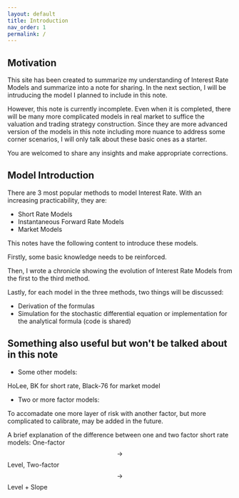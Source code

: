 ```yaml
---
layout: default
title: Introduction
nav_order: 1
permalink: /
---
```


## Motivation

This site has been created to summarize my understanding of Interest Rate Models and summarize into a note for sharing. In the next section, I will be intruducing the model I planned to include in this note. 

However, this note is currently incomplete. Even when it is completed, there will be many more complicated models in real market to suffice the valuation and trading strategy construction. Since they are more advanced version of the models in this note including more nuance to address some corner scenarios, I will only talk about these basic ones as a starter. 

You are welcomed to share any insights and make appropriate corrections. 

## Model Introduction

There are 3 most popular methods to model Interest Rate. With an increasing practicability, they are: 
- Short Rate Models 
- Instantaneous Forward Rate Models 
- Market Models

This notes have the following content to introduce these models. 

Firstly, some basic knowledge needs to be reinforced. 

Then, I wrote a chronicle showing the evolution of Interest Rate Models from the first to the third method. 

Lastly, for each model in the three methods, two things will be discussed: 
- Derivation of the formulas
- Simulation for the stochastic differential equation or implementation for the analytical formula (code is shared) 

## Something also useful but won't be talked about in this note 

- Some other models: 

HoLee, BK for short rate, Black-76 for market model

- Two or more factor models: 

To accomadate one more layer of risk with another factor, but more complicated to calibrate, may be added in the future. 

A brief explanation of the difference between one and two factor short rate models: One-factor $$\to$$ Level, Two-factor $$\to$$ Level + Slope
